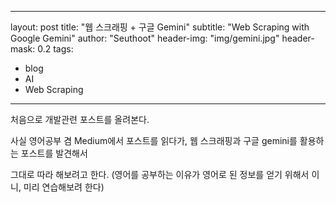 
---
layout: post
title: "웹 스크래핑 + 구글 Gemini"
subtitle: "Web Scraping with Google Gemini"
author: "Seuthoot"
header-img: "img/gemini.jpg"
header-mask: 0.2
tags:
  - blog
  - AI
  - Web Scraping
---

처음으로 개발관련 포스트를 올려본다.

사실 영어공부 겸 Medium에서 포스트를 읽다가, 웹 스크래핑과 구글 gemini를 활용하는 포스트를 발견해서

그대로 따라 해보려고 한다. (영어를 공부하는 이유가 영어로 된 정보를 얻기 위해서 이니, 미리 연습해보려 한다)
